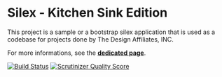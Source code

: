 Silex - Kitchen Sink Edition
============================

This project is a sample or a bootstrap silex application that is used as a codebase for projects done by The Design Affiliates, INC.

For more informations, see the
[**dedicated page**](http://lyrixx.github.com/Silex-Kitchen-Edition).

[![Build Status](https://secure.travis-ci.org/lyrixx/Silex-Kitchen-Edition.png?branch=master)](http://travis-ci.org/lyrixx/Silex-Kitchen-Edition)
[![Scrutinizer Quality Score](https://scrutinizer-ci.com/g/TheDesignAffiliatesInc/Silex-Kitchen-Edition/badges/quality-score.png?s=8fa486b9afdd422083d659dc92b93d8ad1ee4108)](https://scrutinizer-ci.com/g/TheDesignAffiliatesInc/Silex-Kitchen-Edition/)
